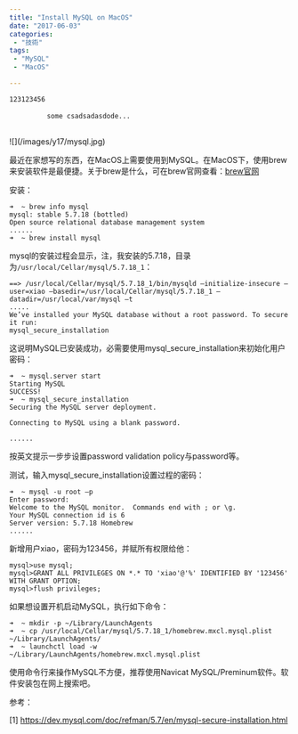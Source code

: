 ```yaml
---
title: "Install MySQL on MacOS"
date: "2017-06-03"
categories:
 - "技術"
tags:
 - "MySQL"
 - "MacOS"

---
```

```shell
123123456
```
<div class="highlight">
    <pre>
        <code>some csadsadasdode...</code>
    </pre>
</div>
![](/images/y17/mysql.jpg)

最近在家想写的东西，在MacOS上需要使用到MySQL。在MacOS下，使用brew来安装软件是最便捷。关于brew是什么，可在brew官网查看：[brew官网](https://brew.sh/index_zh-cn.html)

安装：

    ➜  ~ brew info mysql
    mysql: stable 5.7.18 (bottled)
    Open source relational database management system
    ......
    ➜  ~ brew install mysql
<!--more-->

mysql的安装过程会显示，注，我安装的5.7.18，目录为`/usr/local/Cellar/mysql/5.7.18_1`：

    ==> /usr/local/Cellar/mysql/5.7.18_1/bin/mysqld –initialize-insecure –user=xiao –basedir=/usr/local/Cellar/mysql/5.7.18_1 –datadir=/usr/local/var/mysql –t
    ..... 
    We’ve installed your MySQL database without a root password. To secure it run: 
    mysql_secure_installation

这说明MySQL已安装成功，必需要使用mysql_secure_installation来初始化用户密码：

    ➜  ~ mysql.server start
    Starting MySQL
    SUCCESS!
    ➜  ~ mysql_secure_installation
    Securing the MySQL server deployment.

    Connecting to MySQL using a blank password.

    ......

按英文提示一步步设置password validation policy与password等。

测试，输入mysql_secure_installation设置过程的密码：

    ➜  ~ mysql -u root –p
    Enter password:
    Welcome to the MySQL monitor.  Commands end with ; or \g.
    Your MySQL connection id is 6
    Server version: 5.7.18 Homebrew
    ......

新增用户xiao，密码为123456，并赋所有权限给他：

    mysql>use mysql;
    mysql>GRANT ALL PRIVILEGES ON *.* TO 'xiao'@'%' IDENTIFIED BY '123456' WITH GRANT OPTION;
    mysql>flush privileges;

如果想设置开机启动MySQL，执行如下命令：

    ➜  ~ mkdir -p ~/Library/LaunchAgents
    ➜  ~ cp /usr/local/Cellar/mysql/5.7.18_1/homebrew.mxcl.mysql.plist ~/Library/LaunchAgents/  
    ➜  ~ launchctl load -w ~/Library/LaunchAgents/homebrew.mxcl.mysql.plist

使用命令行来操作MySQL不方便，推荐使用Navicat MySQL/Preminum软件。软件安装包在网上搜索吧。


参考：    

[1] https://dev.mysql.com/doc/refman/5.7/en/mysql-secure-installation.html